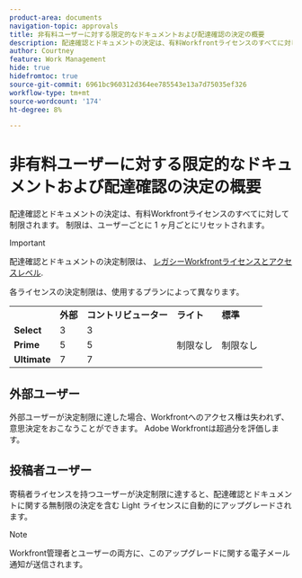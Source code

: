 ```yaml
---
product-area: documents
navigation-topic: approvals
title: 非有料ユーザーに対する限定的なドキュメントおよび配達確認の決定の概要 
description: 配達確認とドキュメントの決定は、有料Workfrontライセンスのすべてに対して制限されます。 制限は、ユーザーごとに 1 ヶ月ごとにリセットされます。
author: Courtney
feature: Work Management
hide: true
hidefromtoc: true
source-git-commit: 6961bc960312d364ee785543e13a7d75035ef326
workflow-type: tm+mt
source-wordcount: '174'
ht-degree: 8%

---
```



# 非有料ユーザーに対する限定的なドキュメントおよび配達確認の決定の概要

配達確認とドキュメントの決定は、有料Workfrontライセンスのすべてに対して制限されます。 制限は、ユーザーごとに 1 ヶ月ごとにリセットされます。

>[!IMPORTANT]
>
>配達確認とドキュメントの決定制限は、 [レガシーWorkfrontライセンスとアクセスレベル](/help/quicksilver/administration-and-setup/add-users/access-levels-and-object-permissions/wf-licenses.md).

各ライセンスの決定制限は、使用するプランによって異なります。

<table>
  <tr>
   <td> 
   </td>
   <td><strong>外部</strong> 
   </td>
   <td><strong>コントリビューター</strong> 
   </td>
   <td><strong>ライト</strong> 
   </td>
   <td><strong>標準</strong> 
   </td>
  </tr>
  <tr>
   <td><strong>Select</strong> 
   </td>
   <td>3 
   </td>
   <td>3 
   </td>
   <td rowspan="3" >制限なし 
   </td>
   <td rowspan="3" >制限なし 
   </td>
  </tr>
  <tr>
   <td><strong>Prime</strong> 
   </td>
   <td>5 
   </td>
   <td>5 
   </td>
  </tr>
  <tr>
   <td><strong>Ultimate</strong> 
   </td>
   <td>7 
   </td>
   <td>7 
   </td>
  </tr>
</table>

## 外部ユーザー

外部ユーザーが決定制限に達した場合、Workfrontへのアクセス権は失われず、意思決定をおこなうことができます。 Adobe Workfrontは超過分を評価します。

## 投稿者ユーザー

寄稿者ライセンスを持つユーザーが決定制限に達すると、配達確認とドキュメントに関する無制限の決定を含む Light ライセンスに自動的にアップグレードされます。 <!-- For more information about the Light license, see the [Light access level](/help/quicksilver/administration-and-setup/add-users/how-access-levels-work/access-level-overview.md) section in the [Access levels overview](/help/quicksilver/administration-and-setup/add-users/how-access-levels-work/access-level-overview.md) article.-->

>[!NOTE]
>
>Workfront管理者とユーザーの両方に、このアップグレードに関する電子メール通知が送信されます。

<!-- 
## View the number of decisions for a user

You can view the number of decisions for a user in the Users area of Workfront. For more information, see [View the number of decisions for all users](/help/quicksilver/review-and-approve-work/tips-tricks-troubleshooting-approvals/view-number-of-decisions-for-users.md). -->
